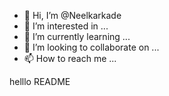 - 👋 Hi, I’m @Neelkarkade
- 👀 I’m interested in ...
- 🌱 I’m currently learning ...
- 💞️ I’m looking to collaborate on ...
- 📫 How to reach me ...

<!---
Neelkarkade/Neelkarkade is a ✨ special ✨ repository because its `README.md` (this file) appears on your GitHub profile.
You can click the Preview link to take a look at your changes.
--->helllo README



